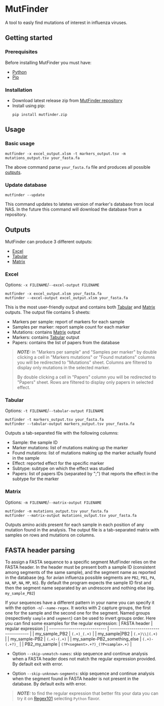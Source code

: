 # MutFinder
A tool to easly find mutations of interest in influenza viruses.

## Getting started

### Prerequisites
Before installing MutFinder you must have:
- [Python](https://www.python.org/downloads/)
- [Pip](https://pypi.org/project/pip/)

### Installation
- Download latest release zip from [MutFinder repository](https://gitlab.izsvenezie.it/biv/flumut/mutfinder/-/releases)
- Install using pip:
    ```
    pip install mutfinder.zip
    ```


## Usage
### Basic usage
```
mutfinder -x excel_output.xlsm -t markers_output.tsv -m mutations_output.tsv your_fasta.fa
```
The above command parse ```your_fasta.fa``` file and produces all possible [outputs](#outputs).

### Update database
```
mutfinder --update
```
This command updates to latetes version of marker's database from local NAS.
In the future this command will download the database from a repository.

## Outputs
MutFinder can produce 3 different outputs:
- [Excel](#excel)
- [Tabular](#tabular)
- [Matrix](#matrix)

### Excel
Options: ```-x FILENAME```/```--excel-output FILENAME```
```
mutfinder -x excel_output.xlsm your_fasta.fa
mutfinder --excel-output excel_output.xlsm your_fasta.fa
```

This is the most user-friendly output and contains both [Tabular](#tabular) and [Matrix](#matrix) outputs.
The output file contains 5 sheets:
- Markers per sample: report of markers for each sample
- Samples per marker: report sample count for each marker
- Mutations: contains [Matrix](#matrix) output
- Markers: contains [Tabular](#tabular) output
- Papers: contains the list of papers from the database

> **_NOTE:_** in "Markers per sample" and "Samples per marker" by double clicking a cell in "Markers mutations" or "Found mutations" columns you will be redirected to "Mutations" sheet.
> Columns are filtered to display only mutations in the selected marker.
>
> By double clicking a cell in "Papers" column you will be redirected to "Papers" sheet. 
> Rows are filtered to display only papers in selected effect.

### Tabular
Options: ```-t FILENAME```/```--tabular-output FILENAME```
```
mutfinder -t markers_output.tsv your_fasta.fa
mutfinder --tabular-output markers_output.tsv your_fasta.fa
```

Outputs a tab-separeted file with the following columns:
- Sample: the sample ID
- Marker mutations: list of mutations making up the marker
- Found mutations: list of mutations making up the marker actually found in the sample
- Effect: reported effect for the specific marker
- Subtype: subtype on which the effect was studied
- Papers: list of papers IDs (separated by ";") that reports the effect in the subtype for the marker

### Matrix
Options: ```-m FILENAME```/```--matrix-output FILENAME```
```
mutfinder -m mutations_output.tsv your_fasta.fa
mutfinder --matrix-output mutations_output.tsv your_fasta.fa
```

Outputs amino acids present for each sample in each position of any mutation found in the analysis.
The output file is a tab-separated matrix with samples on rows and mutations on columns.

## FASTA header parsing
To assign a FASTA sequence to a specific segment MutFinder relies on the FASTA header.
In the header must be present both a sample ID (consistent among segments of the same sample),
and the segment name as reported in the database (eg. for avian influenza possible segments are ```PB2```, ```PB1```, ```PA```, ```HA```, ```NP```, ```NA```, ```MP```, ```NS```).
By default the program expects the sample ID first and then the segment name separated by an undrescore and nothing else (eg. ```my_sample_PB2```)

If your sequences have a different pattern in your name you can specify it with the option ```-n```/```--name-regex```.
It works with 2 capture groups, the first one for the sample and the second one for the segment.
Named groups (respectively ```sample``` and ```segment```) can be used to invert groups order.
Here you can find some examples for the regular expression:
| FASTA header                  | regular expression                    |
| ----------------------------- | ------------------------------------- |
| my_sample_PB2                 | ```(.+)_(.+)```                       |
| my_sample\|PB2                | ```(.+)\\|(.+)```                     |
| my_sample-PB2                 | ```(.+)-(.+)```                       |
| my_sample-PB2_something_else  | ```(.+)-(.+?)_```                     |
| PB2_my_sample                 | ```(?P<segment>.+?)_(?P<sample>.+)``` |


- Option ```--skip-unmatch-names```: skip sequence and continue analysis when a FASTA header does not match the regular expression provided. By default exit with error.

- Option ```--skip-unknown-segments```: skip sequence and continue analysis when the segment found in FASTA header is not present in the database. By default exits with error. 

> **_NOTE:_** to find the regular expression that better fits your data you can try it on [Regex101](https://regex101.com/) selecting ```Python``` flavor.
